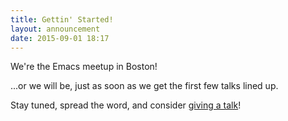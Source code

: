 ```yaml
---
title: Gettin' Started!
layout: announcement
date: 2015-09-01 18:17
---
```


We're the Emacs meetup in Boston!

...or we will be, just as soon as we get the first few talks lined up.

Stay tuned, spread the word, and consider [giving a talk][]!

[giving a talk]: /giving-a-talk.html
